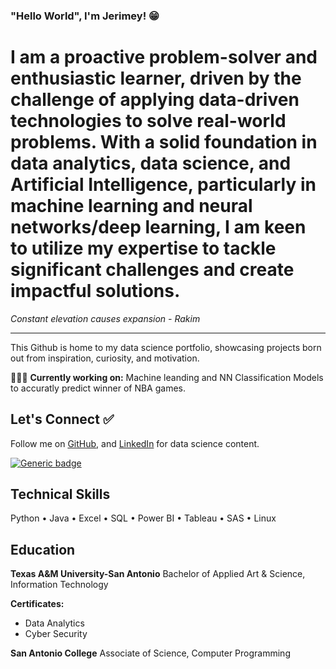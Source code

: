 ### "Hello World", I'm Jerimey! 😁


# I am a proactive problem-solver and enthusiastic learner, driven by the challenge of applying data-driven technologies to solve real-world problems. With a solid foundation in data analytics, data science, and Artificial Intelligence, particularly in machine learning and neural networks/deep learning, I am keen to utilize my expertise to tackle significant challenges and create impactful solutions. #

*Constant elevation causes expansion - Rakim*


---

This Github is home to my data science portfolio, showcasing projects born out from inspiration, curiosity, and motivation. 

👨🏾‍🏭 **Currently working on:** Machine leanding and NN Classification Models to accuratly predict winner of NBA games.

## Let's Connect ✅
 Follow me on [GitHub](https://github.com/jerimeyjeremy), and [LinkedIn](https://www.linkedin.com/in/jerimey-simons/) for data science content.

[![Generic badge](https://img.shields.io/badge/LinkedIn-Connect-blue.svg?style=for-the-badge&logo=linkedin&logoColor=white)](https://www.linkedin.com/in/jerimey-simons/) 

## Technical Skills
Python • Java • Excel • SQL • Power BI • Tableau • SAS • Linux

## Education  

**Texas A&M University-San Antonio** 
Bachelor of Applied Art & Science, Information Technology 

**Certificates:** 
* Data Analytics
* Cyber Security

**San Antonio College**
Associate of Science, Computer Programming







